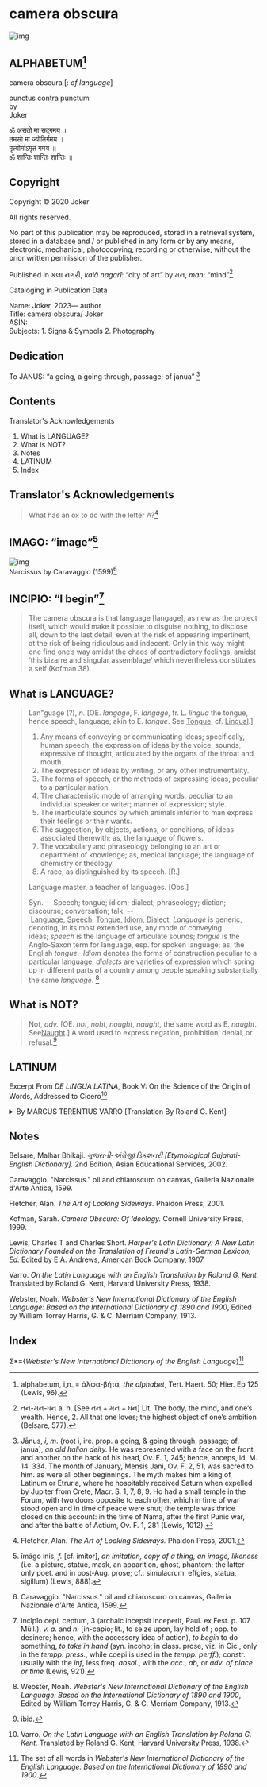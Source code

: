 # camera obscura

![img](co.jpg)

## ALPHABETUM[^1]

camera obscura \[: *of language*\]

punctus contra punctum <br>
by <br>
Joker

ॐ असतो मा सद्गमय ।<br>
तमसो मा ज्योतिर्गमय ।<br>
मृत्योर्माऽमृतं गमय ॥<br>
ॐ शान्तिः शान्तिः शान्तिः ॥<br>

## Copyright

Copyright © 2020 Joker 

All rights reserved.

No part of this publication may be reproduced, stored in a retrieval
system, stored in a database and / or published in any form or by any
means, electronic, mechanical, photocopying, recording or otherwise,
without the prior written permission of the publisher.

Published in કલા નગરી, *kalā nagarī*: “city of art” by મન, *man*:
“mind”[^2]

Cataloging in Publication Data

Name: Joker, 2023— author<br>
Title: camera obscura/ Joker<br>
ASIN:<br>
Subjects: 1. Signs & Symbols 2. Photography<br>

## Dedication  

To JANUS: “a going, a going through, passage; of janua” [^3]

## Contents

Translator's Acknowledgements

1. What is LANGUAGE?
2. What is NOT?
3. Notes
4. LATINUM
5. Index

## Translator's Acknowledgements

> What has an ox to do with the letter A?[^4]

## IMAGO: “image”[^5]

![img](Narcissus.jpg)<br>
Narcissus by Caravaggio (1599)[^6]

## INCIPIO: “I begin”[^7]

> The camera obscura is that language \[langage\], as new as the
>    project itself, which would make it possible to disguise nothing, to
>    disclose all, down to the last detail, even at the risk of appearing
>    impertinent, at the risk of being ridiculous and indecent. Only in
>    this way might one find one’s way amidst the chaos of contradictory
>    feelings, amidst ‘this bizarre and singular assemblage’ which
>    nevertheless constitutes a self (Kofman 38). 

## What is LANGUAGE?

> Lan"guage (?), *n.* \[OE. *langage*, F. *langage*, fr. L. *lingua* the
> tongue, hence speech, language; akin to E. *tongue*.
> See <u>Tongue</u>, cf. <u>Lingual</u>.\]
>
>    1. Any means of conveying or communicating ideas; specifically, human
>        speech; the expression of ideas by the voice; sounds, expressive of
>        thought, articulated by the organs of the throat and mouth.<br>
>    2.  The expression of ideas by writing, or any other instrumentality.<br>
>    3.  The forms of speech, or the methods of expressing ideas, peculiar to a particular nation.<br>
>    4.  The characteristic mode of arranging words, peculiar to an individual speaker or writer; manner of expression; style.<br>
>    5.  The inarticulate sounds by which animals inferior to man express their feelings or their wants.<br>
>    6.  The suggestion, by objects, actions, or conditions, of ideas associated therewith; as, the language of flowers.<br>
>    7.  The vocabulary and phraseology belonging to an art or department of knowledge; as, medical language; the language of chemistry or theology.<br>
>    8.  A race, as distinguished by its speech. \[R.\]<br>
>
> Language master, a teacher of languages. \[Obs.\]
>
> Syn. -- Speech; tongue; idiom; dialect; phraseology; diction;
> discourse; conversation; talk.
> -- <u>Language</u>, <u>Speech</u>, <u>Tongue</u>, <u>Idiom</u>, <u>Dialect</u>. *Language* is
> generic, denoting, in its most extended use, any mode of conveying
> ideas; *speech* is the language of articulate sounds; *tongue* is the
> Anglo-Saxon term for language, esp. for spoken language; as, the
> English *tongue*.  *Idiom* denotes the forms of construction peculiar
> to a particular language; *dialects* are varieties of expression which
> spring up in different parts of a country among people speaking
> substantially the same *language*. [^8]


## What is NOT?

> Not, *adv.* \[OE. *not*, *noht*, *nought*, *naught*, the same word as
> E. *naught*. See<u>Naught</u>.\] A word used to express negation,
> prohibition, denial, or refusal.[^9]

## LATINUM  

Excerpt From *DE LINGUA LATINA*, Book V: On the Science of the Origin of Words, Addressed to Cicero[^10]
<br>

<details>
<summary>
    By MARCUS TERENTIUS VARRO [Translation By Roland G. Kent]
</summary>


1.  In what way names were applied to things in Latin, I have undertaken
    to expound, in six books. Of these, I have already composed three
    before this one, and have addressed them to Septumius; in them I
    treat of the branch of learning which is called Etymology-. The
    considerations which might be raised against it, I have put in the
    first book; those adduced in its favour, in the second; those merely
    describing it, in the third. In the following books, addressed to
    you, I shall discuss the problem from what things names were applied
    in Latin, both those which are habitual with the ordinary folk,
    and those which are found in the poets.

2.  Inasmuch as each and every word has two innate features, from what
    thing and to what thing the name is applied (therefore, when the
    question is raised from what thing pertinacia 'obstinacy' is, it is
    shown to be from pertendere' to persist' : to what thing it is
    applied, is told when it is explained that it is pertinacia
    'obstinacy' in a matter in which there ought not to be persistence
    but there is, because it is perseverantia' steadfastness' if a
    person persists in that in which he ought to hold firm), that former
    part, where they examine why and whence words are, the Greeks call
    Etymology, that other part they call Semantics. Of these two matters
    I shall speak in the following books, not keeping them apart, but
    giving less attention to the second.

3.  These relations are often rather obscure for the following reasons:
    Not every word that has been applied, still exists, because lapse of
    time has blotted out some. Not every word that is in use, has been
    applied without inaccuracy of some kind, nor does every word which
    has been applied correctly remain as it originally was; for many
    words are disguised by change of the letters. There are some whose
    origin is not from native words of our own language. Many words
    indicate one thing now, but formerly meant something else, as is the
    case with hostis 'enemy' : for in olden times by this word they
    meant a foreigner from a country independent of Roman laws, but now
    they give the name to him whom they then called perduellis 'enemy.'

4.  I shall take as starting-point of my discussion that derivative or
    case-form of the words in which the origin can be more clearly seen.
    It is evident that we ought to operate in this way, because when we
    say inpos 'lacking power' in the nominative, it is less clear that
    it is from potentia 'power' than when wesay inpotem in the
    accusative ; and it becomes the more obscure, if you say pos ‘having
    power' rather than inpos; for pos seems to mean rather pons 'bridge'
    than potens ' powerful.'

5.  There are few things which lapse of time does not distort, there are
    many which it removes. Whom you saw beautiful as a boy, him you see
    unsightly in his old age. The third generation does not see a person
    such as the first generation saw him. Therefore those that oblivion
    has taken away even from our ancestors, the painstaking of Mucius
    and Brutus, though it has pursued the runaways, cannot bring back.
    As for me, even if I cannot track them down, I shall not be the
    slower for this, but even for this I shall be the swifter in the
    chase, if I can. For there is no slight darkness in the wood where
    these things are to be caught, and there are no trodden paths to the
    place which we wish to attain, nor do there fail to be obstacles in
    the paths, which could hold back the hunter on his way.

6.  Now he who has observed in how many ways the changing has taken
    place in those words, new and old, in which there is any and every
    manner of variation in popular usage, will find the examination of
    the origin of the words an easier task; for he will find that words
    have been changed, as I have shown in the preceding books,
    essentially on account of two sets of four causes. For the
    alterations come about by the loss or the addition of single letters
    and on account of the transposition or the change of them, and
    likewise by the lengthening or the shortening of syllables, and
    their addition or loss: since I have adequately shown by examples,
    in the preceding books, of what sort these phenomena are, I have
    thought that here 1 need only set a reminder of that previous
    discussion.
    
</details>

## Notes

Belsare, Malhar Bhikaji. *ગુજરાતી-અંગ્રેજી ડિકશનરી \[Etymological
Gujarati-English Dictionary\].* 2nd Edition, Asian Educational Services,
2002.

Caravaggio. "Narcissus." oil and chiaroscuro on canvas, Galleria 
Nazionale d'Arte Antica, 1599.

Fletcher, Alan. *The Art of Looking Sideways.* Phaidon Press, 2001.

Kofman, Sarah. *Camera Obscura: Of Ideology.* Cornell University Press,
1999.

Lewis, Charles T and Charles Short. *Harper's Latin Dictionary: A New
Latin Dictionary Founded on the Translation of Freund's Latin-German
Lexicon, Ed.* Edited by E.A. Andrews, American Book Company, 1907.

Varro. *On the Latin Language with an English Translation by Roland G.
Kent.* Translated by Roland G. Kent, Harvard University Press, 1938.

Webster, Noah. *Webster's New International Dictionary of the English
Language: Based on the International Dictionary of 1890 and 1900*,
Edited by William Torrey Harris, G. & C. Merriam Company, 1913.

## Index

Σ\*={*Webster's New International Dictionary of the English Language*}[^11]


[^1]: alphabetum, i,n.,= άλφα-βήτα, *the alphabet*, Tert. Haert. 50;
    Hier. Ep 125 (Lewis, 96).

[^2]: તન-મન-ધન a. n. \[See તન + મન + ધન\] Lit. The body, the mind, and
    one’s wealth. Hence, 2. All that one loves; the highest object of
    one’s ambition (Belsare, 577).

[^3]: Jānus, *i, m*. (root i, ire. prop. a going, & going through, passage; 
    of. janua], *an old Italian deity.* He was represented with a face on the 
    front and another on the back of his head, Ov. F. 1, 245; hence, anceps, 
    id. M. 14. 334. The month of January, Mensis Jani, Ov. F. 2, 51, was sacred 
    to him. as were all other beginnings. The myth makes him a king of Latinum 
    or Etruria, where he hospitably received Saturn when expelled by Jupiter 
    from Crete, Macr. S. 1, 7, 8, 9. Ho had a small temple in the Forum, with 
    two doors opposite to each other, which in time of war stood open and in time
    of peace were shut; the temple was thrice closed on this account: in the time 
    of Nama, after the first Punic war, and after the battle of Actium, Ov. 
    F. 1, 281 (Lewis, 1012).

[^4]: Fletcher, Alan. *The Art of Looking Sideways.* Phaidon Press,
    2001.

[^5]: îmāgo inis, *f.* \[cf. imitor\], *an imitation, copy of a thing,
    an image, likeness* (i.e. a picture, statue, mask, an apparition,
    ghost, phantom; the latter only poet. and in post-Aug. prose; cf.:
    simulacrum. effgies, statua, sigillum) (Lewis, 888):

[^6]: Caravaggio. "Narcissus." oil and chiaroscuro on canvas, 
    Galleria Nazionale d'Arte Antica, 1599.

[^7]: incîpîo cepi, ceptum, 3 (archaic incepsit inceperit, Paul. ex
    Fest. p. 107 Müll.), *v. a.* and *n.* \[in-capio; lit., to seize upon,
    lay hold of ; opp. to desinere; hence, with the accessory idea of
    action), *to begin* to do something, *to take in hand* (syn. incoho; in
    class. prose, viz. in Cic., only in the *tempp. press.*, while coepi
    is used in the *tempp. perff.*); constr. usually with the *inf*, less
    freq. *absol.*, with the *acc., ab,* or *adv. of place or time* (Lewis, 921).

[^8]: Webster, Noah. *Webster's New International Dictionary of the
    English Language: Based on the International Dictionary of 1890 and
    1900*, Edited by William Torrey Harris, G. & C. Merriam Company,
    1913.

[^9]: ibid.

[^10]: Varro. *On the Latin Language with an English Translation by
    Roland G. Kent.* Translated by Roland G. Kent, Harvard University
    Press, 1938.

[^11]: The set of all words in *Webster's New International Dictionary of the
    English Language: Based on the International Dictionary of 1890 and
    1900*.
